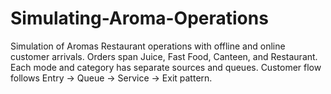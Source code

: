 # Simulating-Aroma-Operations
Simulation of Aromas Restaurant operations with offline and online customer arrivals. Orders span Juice, Fast Food, Canteen, and Restaurant. Each mode and category has separate sources and queues. Customer flow follows Entry → Queue → Service → Exit pattern.
